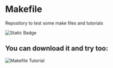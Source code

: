 # Makefile
Repository to test some make files and tutorials

![Static Badge](https://img.shields.io/badge/Makefile-grey)

## You can download it and try too:

![Makefile Tutorial](https://noahloomans.com/tutorials/makefile/)
